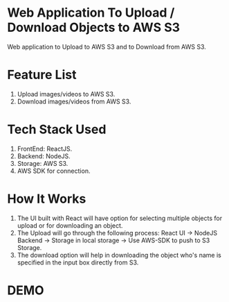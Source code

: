 # Web Application To Upload / Download Objects to AWS S3

Web application to Upload to AWS S3 and to Download from AWS S3.

# Feature List

1. Upload images/videos to AWS S3.
2. Download images/videos from AWS S3.

# Tech Stack Used

1. FrontEnd: ReactJS.
2. Backend: NodeJS.
3. Storage: AWS S3.
4. AWS SDK for connection.

# How It Works

1. The UI built with React will have option for selecting multiple objects for upload or for downloading an object.
2. The Upload will go through the following process:
   React UI -> NodeJS Backend -> Storage in local storage -> Use AWS-SDK to push to S3 Storage.
3. The download option will help in downloading the object who's name is specified in the input box directly from S3.

# DEMO
